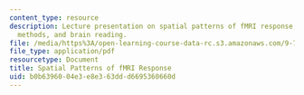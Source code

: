 ```yaml
---
content_type: resource
description: Lecture presentation on spatial patterns of fMRI response, classification
  methods, and brain reading.
file: /media/https%3A/open-learning-course-data-rc.s3.amazonaws.com/9-71-functional-mri-of-high-level-vision-fall-2007/b0b6396004e3e8e363ddd6695360660d_lec9_pattern.pdf
file_type: application/pdf
resourcetype: Document
title: Spatial Patterns of fMRI Response
uid: b0b63960-04e3-e8e3-63dd-d6695360660d
---
```

